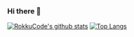 ### Hi there 👋

<!--
**RokkuCode/RokkuCode** is a ✨ _special_ ✨ repository because its `README.md` (this file) appears on your GitHub profile.

Here are some ideas to get you started:

- 🔭 I’m currently working on ...
- 🌱 I’m currently learning ...
- 👯 I’m looking to collaborate on ...
- 🤔 I’m looking for help with ...
- 💬 Ask me about ...
- 📫 How to reach me: ...
- 😄 Pronouns: ...
- ⚡ Fun fact: ...
-->

[![RokkuCode's github stats](https://github-readme-stats.vercel.app/api?username=RokkuCode)](https://github.com/anuraghazra/github-readme-stats)
[![Top Langs](https://github-readme-stats.vercel.app/api/top-langs/?username=RokkuCode&layout=compact)](https://github.com/anuraghazra/github-readme-stats)
